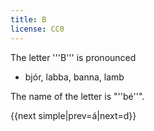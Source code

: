 ```yaml
---
title: B
license: CC0
---
```


The letter '''B''' is pronounced <Audio src="MoMZ.mp3" inline/>. It is similar to the ''b'' in English, except that you don't use your voice. It's the same sound as in the English word ''s'''p'''am''.

* bjór, labba, banna, lamb

The name of the letter is "''bé''".

{{next simple|prev=á|next=d}}